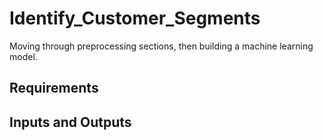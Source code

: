 # Identify_Customer_Segments
Moving through preprocessing sections, then building a machine learning model.

## Requirements

## Inputs and Outputs

